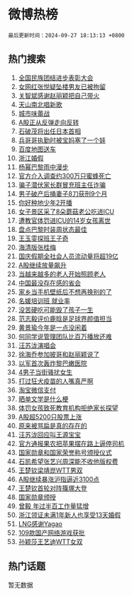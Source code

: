 # 微博热榜

`最后更新时间：2024-09-27 18:13:13 +0800`

## 热门搜索

1. [全国民族团结进步表彰大会](https://m.weibo.cn/search?containerid=100103type%3D1%26t%3D10%26q%3D%23%E5%85%A8%E5%9B%BD%E6%B0%91%E6%97%8F%E5%9B%A2%E7%BB%93%E8%BF%9B%E6%AD%A5%E8%A1%A8%E5%BD%B0%E5%A4%A7%E4%BC%9A%23&stream_entry_id=51&isnewpage=1&extparam=seat%3D1%26stream_entry_id%3D51%26c_type%3D51%26pos%3D0%26cate%3D10103%26dgr%3D0%26q%3D%2523%25E5%2585%25A8%25E5%259B%25BD%25E6%25B0%2591%25E6%2597%258F%25E5%259B%25A2%25E7%25BB%2593%25E8%25BF%259B%25E6%25AD%25A5%25E8%25A1%25A8%25E5%25BD%25B0%25E5%25A4%25A7%25E4%25BC%259A%2523%26filter_type%3Drealtimehot%26display_time%3D1727431992%26pre_seqid%3D17274319926600117423134)
1. [女网红张悦疑坠楼男友已被拘留](https://m.weibo.cn/search?containerid=100103type%3D1%26t%3D10%26q%3D%23%E5%A5%B3%E7%BD%91%E7%BA%A2%E5%BC%A0%E6%82%A6%E7%96%91%E5%9D%A0%E6%A5%BC%E7%94%B7%E5%8F%8B%E5%B7%B2%E8%A2%AB%E6%8B%98%E7%95%99%23&stream_entry_id=31&isnewpage=1&extparam=seat%3D1%26stream_entry_id%3D31%26flag%3D1%26q%3D%2523%25E5%25A5%25B3%25E7%25BD%2591%25E7%25BA%25A2%25E5%25BC%25A0%25E6%2582%25A6%25E7%2596%2591%25E5%259D%25A0%25E6%25A5%25BC%25E7%2594%25B7%25E5%258F%258B%25E5%25B7%25B2%25E8%25A2%25AB%25E6%258B%2598%25E7%2595%2599%2523%26lcate%3D5001%26c_type%3D31%26filter_type%3Drealtimehot%26band_rank%3D1%26cate%3D5001%26dgr%3D0%26realpos%3D1%26pos%3D0%26display_time%3D1727431992%26pre_seqid%3D17274319926600117423134)
1. [关智斌感谢赵丽颖把自己带火](https://m.weibo.cn/search?containerid=100103type%3D1%26t%3D10%26q%3D%E5%85%B3%E6%99%BA%E6%96%8C%E6%84%9F%E8%B0%A2%E8%B5%B5%E4%B8%BD%E9%A2%96%E6%8A%8A%E8%87%AA%E5%B7%B1%E5%B8%A6%E7%81%AB&stream_entry_id=31&isnewpage=1&extparam=seat%3D1%26stream_entry_id%3D31%26flag%3D1%26q%3D%25E5%2585%25B3%25E6%2599%25BA%25E6%2596%258C%25E6%2584%259F%25E8%25B0%25A2%25E8%25B5%25B5%25E4%25B8%25BD%25E9%25A2%2596%25E6%258A%258A%25E8%2587%25AA%25E5%25B7%25B1%25E5%25B8%25A6%25E7%2581%25AB%26lcate%3D5001%26c_type%3D31%26filter_type%3Drealtimehot%26band_rank%3D2%26cate%3D5001%26dgr%3D0%26realpos%3D2%26pos%3D1%26display_time%3D1727431992%26pre_seqid%3D17274319926600117423134)
1. [天山南北唱新歌](https://m.weibo.cn/search?containerid=100103type%3D1%26t%3D10%26q%3D%23%E5%A4%A9%E5%B1%B1%E5%8D%97%E5%8C%97%E5%94%B1%E6%96%B0%E6%AD%8C%23&stream_entry_id=31&isnewpage=1&extparam=seat%3D1%26stream_entry_id%3D31%26flag%3D0%26q%3D%2523%25E5%25A4%25A9%25E5%25B1%25B1%25E5%258D%2597%25E5%258C%2597%25E5%2594%25B1%25E6%2596%25B0%25E6%25AD%258C%2523%26lcate%3D5001%26c_type%3D31%26filter_type%3Drealtimehot%26band_rank%3D3%26cate%3D5001%26dgr%3D0%26realpos%3D3%26pos%3D2%26display_time%3D1727431992%26pre_seqid%3D17274319926600117423134)
1. [城市味蕾战](https://m.weibo.cn/search?containerid=100103type%3D1%26t%3D10%26q%3D%23%E5%9F%8E%E5%B8%82%E5%91%B3%E8%95%BE%E6%88%98%23&stream_entry_id=31&isnewpage=1&extparam=seat%3D1%26stream_entry_id%3D31%26q%3D%2523%25E5%259F%258E%25E5%25B8%2582%25E5%2591%25B3%25E8%2595%25BE%25E6%2588%2598%2523%26filter_type%3Drealtimehot%26adid%3D257647%26c_type%3D31%26lcate%3D5001%26band_rank%3D4%26cate%3D5001%26dgr%3D0%26is_ad_pos%3D1%26pos%3D3%26display_time%3D1727431992%26pre_seqid%3D17274319926600117423134)
1. [A股正从反弹走向反转](https://m.weibo.cn/search?containerid=100103type%3D1%26t%3D10%26q%3D%23A%E8%82%A1%E6%AD%A3%E4%BB%8E%E5%8F%8D%E5%BC%B9%E8%B5%B0%E5%90%91%E5%8F%8D%E8%BD%AC%23&stream_entry_id=31&isnewpage=1&extparam=seat%3D1%26stream_entry_id%3D31%26flag%3D0%26q%3D%2523A%25E8%2582%25A1%25E6%25AD%25A3%25E4%25BB%258E%25E5%258F%258D%25E5%25BC%25B9%25E8%25B5%25B0%25E5%2590%2591%25E5%258F%258D%25E8%25BD%25AC%2523%26lcate%3D5001%26c_type%3D31%26filter_type%3Drealtimehot%26band_rank%3D4%26cate%3D5001%26dgr%3D0%26realpos%3D4%26pos%3D4%26display_time%3D1727431992%26pre_seqid%3D17274319926600117423134)
1. [石破茂将出任日本首相](https://m.weibo.cn/search?containerid=100103type%3D1%26t%3D10%26q%3D%23%E7%9F%B3%E7%A0%B4%E8%8C%82%E5%B0%86%E5%87%BA%E4%BB%BB%E6%97%A5%E6%9C%AC%E9%A6%96%E7%9B%B8%23&stream_entry_id=31&isnewpage=1&extparam=seat%3D1%26stream_entry_id%3D31%26flag%3D0%26q%3D%2523%25E7%259F%25B3%25E7%25A0%25B4%25E8%258C%2582%25E5%25B0%2586%25E5%2587%25BA%25E4%25BB%25BB%25E6%2597%25A5%25E6%259C%25AC%25E9%25A6%2596%25E7%259B%25B8%2523%26lcate%3D5001%26c_type%3D31%26filter_type%3Drealtimehot%26band_rank%3D5%26cate%3D5001%26dgr%3D0%26realpos%3D5%26pos%3D5%26display_time%3D1727431992%26pre_seqid%3D17274319926600117423134)
1. [兵哥哥执勤时被宝妈塞了一个娃](https://m.weibo.cn/search?containerid=100103type%3D1%26t%3D10%26q%3D%23%E5%85%B5%E5%93%A5%E5%93%A5%E6%89%A7%E5%8B%A4%E6%97%B6%E8%A2%AB%E5%AE%9D%E5%A6%88%E5%A1%9E%E4%BA%86%E4%B8%80%E4%B8%AA%E5%A8%83%23&stream_entry_id=31&isnewpage=1&extparam=seat%3D1%26stream_entry_id%3D31%26flag%3D0%26q%3D%2523%25E5%2585%25B5%25E5%2593%25A5%25E5%2593%25A5%25E6%2589%25A7%25E5%258B%25A4%25E6%2597%25B6%25E8%25A2%25AB%25E5%25AE%259D%25E5%25A6%2588%25E5%25A1%259E%25E4%25BA%2586%25E4%25B8%2580%25E4%25B8%25AA%25E5%25A8%2583%2523%26lcate%3D5001%26c_type%3D31%26filter_type%3Drealtimehot%26band_rank%3D6%26cate%3D5001%26dgr%3D0%26realpos%3D6%26pos%3D6%26display_time%3D1727431992%26pre_seqid%3D17274319926600117423134)
1. [百度地图送车](https://m.weibo.cn/search?containerid=100103type%3D1%26t%3D10%26q%3D%23%E7%99%BE%E5%BA%A6%E5%9C%B0%E5%9B%BE%E9%80%81%E8%BD%A6%23&stream_entry_id=31&isnewpage=1&extparam=seat%3D1%26topic_ad%3D1%26q%3D%2523%25E7%2599%25BE%25E5%25BA%25A6%25E5%259C%25B0%25E5%259B%25BE%25E9%2580%2581%25E8%25BD%25A6%2523%26stream_entry_id%3D31%26lcate%3D5001%26adid%3D256945%26c_type%3D31%26filter_type%3Drealtimehot%26band_rank%3D7%26cate%3D5001%26dgr%3D0%26is_ad_pos%3D1%26pos%3D7%26display_time%3D1727431992%26pre_seqid%3D17274319926600117423134)
1. [浙江婚假](https://m.weibo.cn/search?containerid=100103type%3D1%26t%3D10%26q%3D%E6%B5%99%E6%B1%9F%E5%A9%9A%E5%81%87&stream_entry_id=31&isnewpage=1&extparam=seat%3D1%26stream_entry_id%3D31%26flag%3D2%26q%3D%25E6%25B5%2599%25E6%25B1%259F%25E5%25A9%259A%25E5%2581%2587%26lcate%3D5001%26c_type%3D31%26filter_type%3Drealtimehot%26band_rank%3D7%26cate%3D5001%26dgr%3D0%26realpos%3D7%26pos%3D8%26display_time%3D1727431992%26pre_seqid%3D17274319926600117423134)
1. [杨幂巴黎雨中漫步](https://m.weibo.cn/search?containerid=100103type%3D1%26t%3D10%26q%3D%23%E6%9D%A8%E5%B9%82%E5%B7%B4%E9%BB%8E%E9%9B%A8%E4%B8%AD%E6%BC%AB%E6%AD%A5%23&stream_entry_id=31&isnewpage=1&extparam=seat%3D1%26stream_entry_id%3D31%26flag%3D1%26q%3D%2523%25E6%259D%25A8%25E5%25B9%2582%25E5%25B7%25B4%25E9%25BB%258E%25E9%259B%25A8%25E4%25B8%25AD%25E6%25BC%25AB%25E6%25AD%25A5%2523%26lcate%3D5001%26c_type%3D31%26filter_type%3Drealtimehot%26band_rank%3D8%26cate%3D5001%26dgr%3D0%26realpos%3D8%26pos%3D9%26display_time%3D1727431992%26pre_seqid%3D17274319926600117423134)
1. [官方介入调查约300万只蜜蜂死亡](https://m.weibo.cn/search?containerid=100103type%3D1%26t%3D10%26q%3D%23%E5%AE%98%E6%96%B9%E4%BB%8B%E5%85%A5%E8%B0%83%E6%9F%A5%E7%BA%A6300%E4%B8%87%E5%8F%AA%E8%9C%9C%E8%9C%82%E6%AD%BB%E4%BA%A1%23&stream_entry_id=31&isnewpage=1&extparam=seat%3D1%26stream_entry_id%3D31%26flag%3D0%26q%3D%2523%25E5%25AE%2598%25E6%2596%25B9%25E4%25BB%258B%25E5%2585%25A5%25E8%25B0%2583%25E6%259F%25A5%25E7%25BA%25A6300%25E4%25B8%2587%25E5%258F%25AA%25E8%259C%259C%25E8%259C%2582%25E6%25AD%25BB%25E4%25BA%25A1%2523%26lcate%3D5001%26c_type%3D31%26filter_type%3Drealtimehot%26band_rank%3D9%26cate%3D5001%26dgr%3D0%26realpos%3D9%26pos%3D10%26display_time%3D1727431992%26pre_seqid%3D17274319926600117423134)
1. [骗子潜伏家长群冒充班主任诈骗](https://m.weibo.cn/search?containerid=100103type%3D1%26t%3D10%26q%3D%23%E9%AA%97%E5%AD%90%E6%BD%9C%E4%BC%8F%E5%AE%B6%E9%95%BF%E7%BE%A4%E5%86%92%E5%85%85%E7%8F%AD%E4%B8%BB%E4%BB%BB%E8%AF%88%E9%AA%97%23&stream_entry_id=31&isnewpage=1&extparam=seat%3D1%26stream_entry_id%3D31%26flag%3D1%26q%3D%2523%25E9%25AA%2597%25E5%25AD%2590%25E6%25BD%259C%25E4%25BC%258F%25E5%25AE%25B6%25E9%2595%25BF%25E7%25BE%25A4%25E5%2586%2592%25E5%2585%2585%25E7%258F%25AD%25E4%25B8%25BB%25E4%25BB%25BB%25E8%25AF%2588%25E9%25AA%2597%2523%26lcate%3D5001%26c_type%3D31%26filter_type%3Drealtimehot%26band_rank%3D10%26cate%3D5001%26dgr%3D0%26realpos%3D10%26pos%3D11%26display_time%3D1727431992%26pre_seqid%3D17274319926600117423134)
1. [男子破产后捅妻子8刀获刑9个月](https://m.weibo.cn/search?containerid=100103type%3D1%26t%3D10%26q%3D%23%E7%94%B7%E5%AD%90%E7%A0%B4%E4%BA%A7%E5%90%8E%E6%8D%85%E5%A6%BB%E5%AD%908%E5%88%80%E8%8E%B7%E5%88%919%E4%B8%AA%E6%9C%88%23&stream_entry_id=31&isnewpage=1&extparam=seat%3D1%26stream_entry_id%3D31%26flag%3D1%26q%3D%2523%25E7%2594%25B7%25E5%25AD%2590%25E7%25A0%25B4%25E4%25BA%25A7%25E5%2590%258E%25E6%258D%2585%25E5%25A6%25BB%25E5%25AD%25908%25E5%2588%2580%25E8%258E%25B7%25E5%2588%25919%25E4%25B8%25AA%25E6%259C%2588%2523%26lcate%3D5001%26c_type%3D31%26filter_type%3Drealtimehot%26band_rank%3D11%26cate%3D5001%26dgr%3D0%26realpos%3D11%26pos%3D12%26display_time%3D1727431992%26pre_seqid%3D17274319926600117423134)
1. [你好种地少年2开播](https://m.weibo.cn/search?containerid=100103type%3D1%26t%3D10%26q%3D%23%E4%BD%A0%E5%A5%BD%E7%A7%8D%E5%9C%B0%E5%B0%91%E5%B9%B42%E5%BC%80%E6%92%AD%23&stream_entry_id=31&isnewpage=1&extparam=seat%3D1%26stream_entry_id%3D31%26flag%3D0%26q%3D%2523%25E4%25BD%25A0%25E5%25A5%25BD%25E7%25A7%258D%25E5%259C%25B0%25E5%25B0%2591%25E5%25B9%25B42%25E5%25BC%2580%25E6%2592%25AD%2523%26lcate%3D5001%26adid%3D257672%26c_type%3D31%26filter_type%3Drealtimehot%26band_rank%3D12%26cate%3D5001%26dgr%3D0%26realpos%3D12%26pos%3D13%26display_time%3D1727431992%26pre_seqid%3D17274319926600117423134)
1. [女子景区采了8朵蘑菇老公吃进ICU](https://m.weibo.cn/search?containerid=100103type%3D1%26t%3D10%26q%3D%23%E5%A5%B3%E5%AD%90%E6%99%AF%E5%8C%BA%E9%87%87%E4%BA%868%E6%9C%B5%E8%98%91%E8%8F%87%E8%80%81%E5%85%AC%E5%90%83%E8%BF%9BICU%23&stream_entry_id=31&isnewpage=1&extparam=seat%3D1%26stream_entry_id%3D31%26flag%3D0%26q%3D%2523%25E5%25A5%25B3%25E5%25AD%2590%25E6%2599%25AF%25E5%258C%25BA%25E9%2587%2587%25E4%25BA%25868%25E6%259C%25B5%25E8%2598%2591%25E8%258F%2587%25E8%2580%2581%25E5%2585%25AC%25E5%2590%2583%25E8%25BF%259BICU%2523%26lcate%3D5001%26c_type%3D31%26filter_type%3Drealtimehot%26band_rank%3D13%26cate%3D5001%26dgr%3D0%26realpos%3D13%26pos%3D14%26display_time%3D1727431992%26pre_seqid%3D17274319926600117423134)
1. [遭教官体罚进ICU的14岁女孩离世](https://m.weibo.cn/search?containerid=100103type%3D1%26t%3D10%26q%3D%23%E9%81%AD%E6%95%99%E5%AE%98%E4%BD%93%E7%BD%9A%E8%BF%9BICU%E7%9A%8414%E5%B2%81%E5%A5%B3%E5%AD%A9%E7%A6%BB%E4%B8%96%23&stream_entry_id=31&isnewpage=1&extparam=seat%3D1%26stream_entry_id%3D31%26flag%3D0%26q%3D%2523%25E9%2581%25AD%25E6%2595%2599%25E5%25AE%2598%25E4%25BD%2593%25E7%25BD%259A%25E8%25BF%259BICU%25E7%259A%258414%25E5%25B2%2581%25E5%25A5%25B3%25E5%25AD%25A9%25E7%25A6%25BB%25E4%25B8%2596%2523%26lcate%3D5001%26c_type%3D31%26filter_type%3Drealtimehot%26band_rank%3D14%26cate%3D5001%26dgr%3D0%26realpos%3D14%26pos%3D15%26display_time%3D1727431992%26pre_seqid%3D17274319926600117423134)
1. [盘点巴黎时装周状态最佳](https://m.weibo.cn/search?containerid=100103type%3D1%26t%3D10%26q%3D%23%E7%9B%98%E7%82%B9%E5%B7%B4%E9%BB%8E%E6%97%B6%E8%A3%85%E5%91%A8%E7%8A%B6%E6%80%81%E6%9C%80%E4%BD%B3%23&stream_entry_id=31&isnewpage=1&extparam=seat%3D1%26stream_entry_id%3D31%26flag%3D0%26q%3D%2523%25E7%259B%2598%25E7%2582%25B9%25E5%25B7%25B4%25E9%25BB%258E%25E6%2597%25B6%25E8%25A3%2585%25E5%2591%25A8%25E7%258A%25B6%25E6%2580%2581%25E6%259C%2580%25E4%25BD%25B3%2523%26lcate%3D5001%26adid%3D257827%26c_type%3D31%26filter_type%3Drealtimehot%26band_rank%3D15%26cate%3D5001%26dgr%3D0%26realpos%3D15%26pos%3D16%26display_time%3D1727431992%26pre_seqid%3D17274319926600117423134)
1. [王玉雯探班王子奇](https://m.weibo.cn/search?containerid=100103type%3D1%26t%3D10%26q%3D%23%E7%8E%8B%E7%8E%89%E9%9B%AF%E6%8E%A2%E7%8F%AD%E7%8E%8B%E5%AD%90%E5%A5%87%23&stream_entry_id=31&isnewpage=1&extparam=seat%3D1%26stream_entry_id%3D31%26flag%3D0%26q%3D%2523%25E7%258E%258B%25E7%258E%2589%25E9%259B%25AF%25E6%258E%25A2%25E7%258F%25AD%25E7%258E%258B%25E5%25AD%2590%25E5%25A5%2587%2523%26lcate%3D5001%26c_type%3D31%26filter_type%3Drealtimehot%26band_rank%3D16%26cate%3D5001%26dgr%3D0%26realpos%3D16%26pos%3D17%26display_time%3D1727431992%26pre_seqid%3D17274319926600117423134)
1. [海清版张桂梅](https://m.weibo.cn/search?containerid=100103type%3D1%26t%3D10%26q%3D%E6%B5%B7%E6%B8%85%E7%89%88%E5%BC%A0%E6%A1%82%E6%A2%85&stream_entry_id=31&isnewpage=1&extparam=seat%3D1%26stream_entry_id%3D31%26flag%3D1%26q%3D%25E6%25B5%25B7%25E6%25B8%2585%25E7%2589%2588%25E5%25BC%25A0%25E6%25A1%2582%25E6%25A2%2585%26lcate%3D5001%26c_type%3D31%26filter_type%3Drealtimehot%26band_rank%3D17%26cate%3D5001%26dgr%3D0%26realpos%3D17%26pos%3D18%26display_time%3D1727431992%26pre_seqid%3D17274319926600117423134)
1. [国庆假期全社会人员流动量将超19亿](https://m.weibo.cn/search?containerid=100103type%3D1%26t%3D10%26q%3D%23%E5%9B%BD%E5%BA%86%E5%81%87%E6%9C%9F%E5%85%A8%E7%A4%BE%E4%BC%9A%E4%BA%BA%E5%91%98%E6%B5%81%E5%8A%A8%E9%87%8F%E5%B0%86%E8%B6%8519%E4%BA%BF%23&stream_entry_id=31&isnewpage=1&extparam=seat%3D1%26stream_entry_id%3D31%26flag%3D0%26q%3D%2523%25E5%259B%25BD%25E5%25BA%2586%25E5%2581%2587%25E6%259C%259F%25E5%2585%25A8%25E7%25A4%25BE%25E4%25BC%259A%25E4%25BA%25BA%25E5%2591%2598%25E6%25B5%2581%25E5%258A%25A8%25E9%2587%258F%25E5%25B0%2586%25E8%25B6%258519%25E4%25BA%25BF%2523%26lcate%3D5001%26c_type%3D31%26filter_type%3Drealtimehot%26band_rank%3D18%26cate%3D5001%26dgr%3D0%26realpos%3D18%26pos%3D19%26display_time%3D1727431992%26pre_seqid%3D17274319926600117423134)
1. [A股继续放量飙升](https://m.weibo.cn/search?containerid=100103type%3D1%26t%3D10%26q%3D%23A%E8%82%A1%E7%BB%A7%E7%BB%AD%E6%94%BE%E9%87%8F%E9%A3%99%E5%8D%87%23&stream_entry_id=31&isnewpage=1&extparam=seat%3D1%26stream_entry_id%3D31%26flag%3D0%26q%3D%2523A%25E8%2582%25A1%25E7%25BB%25A7%25E7%25BB%25AD%25E6%2594%25BE%25E9%2587%258F%25E9%25A3%2599%25E5%258D%2587%2523%26lcate%3D5001%26c_type%3D31%26filter_type%3Drealtimehot%26band_rank%3D19%26cate%3D5001%26dgr%3D0%26realpos%3D19%26pos%3D20%26display_time%3D1727431992%26pre_seqid%3D17274319926600117423134)
1. [当越来越多的老人开始照顾老人](https://m.weibo.cn/search?containerid=100103type%3D1%26t%3D10%26q%3D%23%E5%BD%93%E8%B6%8A%E6%9D%A5%E8%B6%8A%E5%A4%9A%E7%9A%84%E8%80%81%E4%BA%BA%E5%BC%80%E5%A7%8B%E7%85%A7%E9%A1%BE%E8%80%81%E4%BA%BA%23&stream_entry_id=31&isnewpage=1&extparam=seat%3D1%26stream_entry_id%3D31%26flag%3D1%26q%3D%2523%25E5%25BD%2593%25E8%25B6%258A%25E6%259D%25A5%25E8%25B6%258A%25E5%25A4%259A%25E7%259A%2584%25E8%2580%2581%25E4%25BA%25BA%25E5%25BC%2580%25E5%25A7%258B%25E7%2585%25A7%25E9%25A1%25BE%25E8%2580%2581%25E4%25BA%25BA%2523%26lcate%3D5001%26c_type%3D31%26filter_type%3Drealtimehot%26band_rank%3D20%26cate%3D5001%26dgr%3D0%26realpos%3D20%26pos%3D21%26display_time%3D1727431992%26pre_seqid%3D17274319926600117423134)
1. [中国最没存在感的省会](https://m.weibo.cn/search?containerid=100103type%3D1%26t%3D10%26q%3D%23%E4%B8%AD%E5%9B%BD%E6%9C%80%E6%B2%A1%E5%AD%98%E5%9C%A8%E6%84%9F%E7%9A%84%E7%9C%81%E4%BC%9A%23&stream_entry_id=31&isnewpage=1&extparam=seat%3D1%26stream_entry_id%3D31%26flag%3D1%26q%3D%2523%25E4%25B8%25AD%25E5%259B%25BD%25E6%259C%2580%25E6%25B2%25A1%25E5%25AD%2598%25E5%259C%25A8%25E6%2584%259F%25E7%259A%2584%25E7%259C%2581%25E4%25BC%259A%2523%26lcate%3D5001%26c_type%3D31%26filter_type%3Drealtimehot%26band_rank%3D21%26cate%3D5001%26dgr%3D0%26realpos%3D21%26pos%3D22%26display_time%3D1727431992%26pre_seqid%3D17274319926600117423134)
1. [家乡当手机壁纸后不想再换别的了](https://m.weibo.cn/search?containerid=100103type%3D1%26t%3D10%26q%3D%23%E5%AE%B6%E4%B9%A1%E5%BD%93%E6%89%8B%E6%9C%BA%E5%A3%81%E7%BA%B8%E5%90%8E%E4%B8%8D%E6%83%B3%E5%86%8D%E6%8D%A2%E5%88%AB%E7%9A%84%E4%BA%86%23&stream_entry_id=31&isnewpage=1&extparam=seat%3D1%26stream_entry_id%3D31%26flag%3D0%26q%3D%2523%25E5%25AE%25B6%25E4%25B9%25A1%25E5%25BD%2593%25E6%2589%258B%25E6%259C%25BA%25E5%25A3%2581%25E7%25BA%25B8%25E5%2590%258E%25E4%25B8%258D%25E6%2583%25B3%25E5%2586%258D%25E6%258D%25A2%25E5%2588%25AB%25E7%259A%2584%25E4%25BA%2586%2523%26lcate%3D5001%26c_type%3D31%26filter_type%3Drealtimehot%26band_rank%3D22%26cate%3D5001%26dgr%3D0%26realpos%3D22%26pos%3D23%26display_time%3D1727431992%26pre_seqid%3D17274319926600117423134)
1. [名媛培训班 就业率](https://m.weibo.cn/search?containerid=100103type%3D1%26t%3D10%26q%3D%E5%90%8D%E5%AA%9B%E5%9F%B9%E8%AE%AD%E7%8F%AD+%E5%B0%B1%E4%B8%9A%E7%8E%87&stream_entry_id=31&isnewpage=1&extparam=seat%3D1%26stream_entry_id%3D31%26flag%3D0%26q%3D%25E5%2590%258D%25E5%25AA%259B%25E5%259F%25B9%25E8%25AE%25AD%25E7%258F%25AD%2520%25E5%25B0%25B1%25E4%25B8%259A%25E7%258E%2587%26lcate%3D5001%26c_type%3D31%26filter_type%3Drealtimehot%26band_rank%3D23%26cate%3D5001%26dgr%3D0%26realpos%3D23%26pos%3D24%26display_time%3D1727431992%26pre_seqid%3D17274319926600117423134)
1. [没苦硬吃可能毁了孩子一生](https://m.weibo.cn/search?containerid=100103type%3D1%26t%3D10%26q%3D%23%E6%B2%A1%E8%8B%A6%E7%A1%AC%E5%90%83%E5%8F%AF%E8%83%BD%E6%AF%81%E4%BA%86%E5%AD%A9%E5%AD%90%E4%B8%80%E7%94%9F%23&stream_entry_id=31&isnewpage=1&extparam=seat%3D1%26stream_entry_id%3D31%26flag%3D0%26q%3D%2523%25E6%25B2%25A1%25E8%258B%25A6%25E7%25A1%25AC%25E5%2590%2583%25E5%258F%25AF%25E8%2583%25BD%25E6%25AF%2581%25E4%25BA%2586%25E5%25AD%25A9%25E5%25AD%2590%25E4%25B8%2580%25E7%2594%259F%2523%26lcate%3D5001%26c_type%3D31%26filter_type%3Drealtimehot%26band_rank%3D24%26cate%3D5001%26dgr%3D0%26realpos%3D24%26pos%3D25%26display_time%3D1727431992%26pre_seqid%3D17274319926600117423134)
1. [范志毅评价鹿晗是足球界颜值担当](https://m.weibo.cn/search?containerid=100103type%3D1%26t%3D10%26q%3D%23%E8%8C%83%E5%BF%97%E6%AF%85%E8%AF%84%E4%BB%B7%E9%B9%BF%E6%99%97%E6%98%AF%E8%B6%B3%E7%90%83%E7%95%8C%E9%A2%9C%E5%80%BC%E6%8B%85%E5%BD%93%23&stream_entry_id=31&isnewpage=1&extparam=seat%3D1%26stream_entry_id%3D31%26flag%3D0%26q%3D%2523%25E8%258C%2583%25E5%25BF%2597%25E6%25AF%2585%25E8%25AF%2584%25E4%25BB%25B7%25E9%25B9%25BF%25E6%2599%2597%25E6%2598%25AF%25E8%25B6%25B3%25E7%2590%2583%25E7%2595%258C%25E9%25A2%259C%25E5%2580%25BC%25E6%258B%2585%25E5%25BD%2593%2523%26lcate%3D5001%26adid%3D257777%26c_type%3D31%26filter_type%3Drealtimehot%26band_rank%3D25%26cate%3D5001%26dgr%3D0%26realpos%3D25%26pos%3D26%26display_time%3D1727431992%26pre_seqid%3D17274319926600117423134)
1. [黄景瑜今年是一点没闲着](https://m.weibo.cn/search?containerid=100103type%3D1%26t%3D10%26q%3D%E9%BB%84%E6%99%AF%E7%91%9C%E4%BB%8A%E5%B9%B4%E6%98%AF%E4%B8%80%E7%82%B9%E6%B2%A1%E9%97%B2%E7%9D%80&stream_entry_id=31&isnewpage=1&extparam=seat%3D1%26stream_entry_id%3D31%26flag%3D1%26q%3D%25E9%25BB%2584%25E6%2599%25AF%25E7%2591%259C%25E4%25BB%258A%25E5%25B9%25B4%25E6%2598%25AF%25E4%25B8%2580%25E7%2582%25B9%25E6%25B2%25A1%25E9%2597%25B2%25E7%259D%2580%26lcate%3D5001%26c_type%3D31%26filter_type%3Drealtimehot%26band_rank%3D26%26cate%3D5001%26dgr%3D0%26realpos%3D26%26pos%3D27%26display_time%3D1727431992%26pre_seqid%3D17274319926600117423134)
1. [何同学说管理团队比百万播放还难](https://m.weibo.cn/search?containerid=100103type%3D1%26t%3D10%26q%3D%23%E4%BD%95%E5%90%8C%E5%AD%A6%E8%AF%B4%E7%AE%A1%E7%90%86%E5%9B%A2%E9%98%9F%E6%AF%94%E7%99%BE%E4%B8%87%E6%92%AD%E6%94%BE%E8%BF%98%E9%9A%BE%23&stream_entry_id=31&isnewpage=1&extparam=seat%3D1%26stream_entry_id%3D31%26flag%3D1%26q%3D%2523%25E4%25BD%2595%25E5%2590%258C%25E5%25AD%25A6%25E8%25AF%25B4%25E7%25AE%25A1%25E7%2590%2586%25E5%259B%25A2%25E9%2598%259F%25E6%25AF%2594%25E7%2599%25BE%25E4%25B8%2587%25E6%2592%25AD%25E6%2594%25BE%25E8%25BF%2598%25E9%259A%25BE%2523%26lcate%3D5001%26c_type%3D31%26filter_type%3Drealtimehot%26band_rank%3D27%26cate%3D5001%26dgr%3D0%26realpos%3D27%26pos%3D28%26display_time%3D1727431992%26pre_seqid%3D17274319926600117423134)
1. [汪苏泷演唱会](https://m.weibo.cn/search?containerid=100103type%3D1%26t%3D10%26q%3D%E6%B1%AA%E8%8B%8F%E6%B3%B7%E6%BC%94%E5%94%B1%E4%BC%9A&stream_entry_id=31&isnewpage=1&extparam=seat%3D1%26stream_entry_id%3D31%26flag%3D1%26q%3D%25E6%25B1%25AA%25E8%258B%258F%25E6%25B3%25B7%25E6%25BC%2594%25E5%2594%25B1%25E4%25BC%259A%26lcate%3D5001%26c_type%3D31%26filter_type%3Drealtimehot%26band_rank%3D28%26cate%3D5001%26dgr%3D0%26realpos%3D28%26pos%3D29%26display_time%3D1727431992%26pre_seqid%3D17274319926600117423134)
1. [徐海乔参加披哥和赵丽颖说了](https://m.weibo.cn/search?containerid=100103type%3D1%26t%3D10%26q%3D%23%E5%BE%90%E6%B5%B7%E4%B9%94%E5%8F%82%E5%8A%A0%E6%8A%AB%E5%93%A5%E5%92%8C%E8%B5%B5%E4%B8%BD%E9%A2%96%E8%AF%B4%E4%BA%86%23&stream_entry_id=31&isnewpage=1&extparam=seat%3D1%26stream_entry_id%3D31%26flag%3D1%26q%3D%2523%25E5%25BE%2590%25E6%25B5%25B7%25E4%25B9%2594%25E5%258F%2582%25E5%258A%25A0%25E6%258A%25AB%25E5%2593%25A5%25E5%2592%258C%25E8%25B5%25B5%25E4%25B8%25BD%25E9%25A2%2596%25E8%25AF%25B4%25E4%25BA%2586%2523%26lcate%3D5001%26c_type%3D31%26filter_type%3Drealtimehot%26band_rank%3D29%26cate%3D5001%26dgr%3D0%26realpos%3D29%26pos%3D30%26display_time%3D1727431992%26pre_seqid%3D17274319926600117423134)
1. [以军首次轰炸黎巴嫩医院](https://m.weibo.cn/search?containerid=100103type%3D1%26t%3D10%26q%3D%23%E4%BB%A5%E5%86%9B%E9%A6%96%E6%AC%A1%E8%BD%B0%E7%82%B8%E9%BB%8E%E5%B7%B4%E5%AB%A9%E5%8C%BB%E9%99%A2%23&stream_entry_id=31&isnewpage=1&extparam=seat%3D1%26stream_entry_id%3D31%26flag%3D1%26q%3D%2523%25E4%25BB%25A5%25E5%2586%259B%25E9%25A6%2596%25E6%25AC%25A1%25E8%25BD%25B0%25E7%2582%25B8%25E9%25BB%258E%25E5%25B7%25B4%25E5%25AB%25A9%25E5%258C%25BB%25E9%2599%25A2%2523%26lcate%3D5001%26c_type%3D31%26filter_type%3Drealtimehot%26band_rank%3D30%26cate%3D5001%26dgr%3D0%26realpos%3D30%26pos%3D31%26display_time%3D1727431992%26pre_seqid%3D17274319926600117423134)
1. [4男子当街骚扰女生](https://m.weibo.cn/search?containerid=100103type%3D1%26t%3D10%26q%3D%234%E7%94%B7%E5%AD%90%E5%BD%93%E8%A1%97%E9%AA%9A%E6%89%B0%E5%A5%B3%E7%94%9F%23&stream_entry_id=31&isnewpage=1&extparam=seat%3D1%26stream_entry_id%3D31%26flag%3D1%26q%3D%25234%25E7%2594%25B7%25E5%25AD%2590%25E5%25BD%2593%25E8%25A1%2597%25E9%25AA%259A%25E6%2589%25B0%25E5%25A5%25B3%25E7%2594%259F%2523%26lcate%3D5001%26c_type%3D31%26filter_type%3Drealtimehot%26band_rank%3D31%26cate%3D5001%26dgr%3D0%26realpos%3D31%26pos%3D32%26display_time%3D1727431992%26pre_seqid%3D17274319926600117423134)
1. [打过狂犬疫苗的人嘴真严啊](https://m.weibo.cn/search?containerid=100103type%3D1%26t%3D10%26q%3D%E6%89%93%E8%BF%87%E7%8B%82%E7%8A%AC%E7%96%AB%E8%8B%97%E7%9A%84%E4%BA%BA%E5%98%B4%E7%9C%9F%E4%B8%A5%E5%95%8A&stream_entry_id=31&isnewpage=1&extparam=seat%3D1%26stream_entry_id%3D31%26flag%3D0%26q%3D%25E6%2589%2593%25E8%25BF%2587%25E7%258B%2582%25E7%258A%25AC%25E7%2596%25AB%25E8%258B%2597%25E7%259A%2584%25E4%25BA%25BA%25E5%2598%25B4%25E7%259C%259F%25E4%25B8%25A5%25E5%2595%258A%26lcate%3D5001%26c_type%3D31%26filter_type%3Drealtimehot%26band_rank%3D32%26cate%3D5001%26dgr%3D0%26realpos%3D32%26pos%3D33%26display_time%3D1727431992%26pre_seqid%3D17274319926600117423134)
1. [淘宝微信支付](https://m.weibo.cn/search?containerid=100103type%3D1%26t%3D10%26q%3D%E6%B7%98%E5%AE%9D%E5%BE%AE%E4%BF%A1%E6%94%AF%E4%BB%98&stream_entry_id=31&isnewpage=1&extparam=seat%3D1%26stream_entry_id%3D31%26flag%3D0%26q%3D%25E6%25B7%2598%25E5%25AE%259D%25E5%25BE%25AE%25E4%25BF%25A1%25E6%2594%25AF%25E4%25BB%2598%26lcate%3D5001%26c_type%3D31%26filter_type%3Drealtimehot%26band_rank%3D33%26cate%3D5001%26dgr%3D0%26realpos%3D33%26pos%3D34%26display_time%3D1727431992%26pre_seqid%3D17274319926600117423134)
1. [晒单文学是什么梗](https://m.weibo.cn/search?containerid=100103type%3D1%26t%3D10%26q%3D%23%E6%99%92%E5%8D%95%E6%96%87%E5%AD%A6%E6%98%AF%E4%BB%80%E4%B9%88%E6%A2%97%23&stream_entry_id=31&isnewpage=1&extparam=seat%3D1%26stream_entry_id%3D31%26flag%3D0%26q%3D%2523%25E6%2599%2592%25E5%258D%2595%25E6%2596%2587%25E5%25AD%25A6%25E6%2598%25AF%25E4%25BB%2580%25E4%25B9%2588%25E6%25A2%2597%2523%26lcate%3D5001%26adid%3D257738%26c_type%3D31%26filter_type%3Drealtimehot%26band_rank%3D34%26cate%3D5001%26dgr%3D0%26realpos%3D34%26pos%3D35%26display_time%3D1727431992%26pre_seqid%3D17274319926600117423134)
1. [体罚女孩致死教育机构拒绝家长探望](https://m.weibo.cn/search?containerid=100103type%3D1%26t%3D10%26q%3D%23%E4%BD%93%E7%BD%9A%E5%A5%B3%E5%AD%A9%E8%87%B4%E6%AD%BB%E6%95%99%E8%82%B2%E6%9C%BA%E6%9E%84%E6%8B%92%E7%BB%9D%E5%AE%B6%E9%95%BF%E6%8E%A2%E6%9C%9B%23&stream_entry_id=31&isnewpage=1&extparam=seat%3D1%26stream_entry_id%3D31%26flag%3D1%26q%3D%2523%25E4%25BD%2593%25E7%25BD%259A%25E5%25A5%25B3%25E5%25AD%25A9%25E8%2587%25B4%25E6%25AD%25BB%25E6%2595%2599%25E8%2582%25B2%25E6%259C%25BA%25E6%259E%2584%25E6%258B%2592%25E7%25BB%259D%25E5%25AE%25B6%25E9%2595%25BF%25E6%258E%25A2%25E6%259C%259B%2523%26lcate%3D5001%26c_type%3D31%26filter_type%3Drealtimehot%26band_rank%3D35%26cate%3D5001%26dgr%3D0%26realpos%3D35%26pos%3D36%26display_time%3D1727431992%26pre_seqid%3D17274319926600117423134)
1. [A股超5200只股票上涨](https://m.weibo.cn/search?containerid=100103type%3D1%26t%3D10%26q%3D%23A%E8%82%A1%E8%B6%855200%E5%8F%AA%E8%82%A1%E7%A5%A8%E4%B8%8A%E6%B6%A8%23&stream_entry_id=31&isnewpage=1&extparam=seat%3D1%26stream_entry_id%3D31%26flag%3D0%26q%3D%2523A%25E8%2582%25A1%25E8%25B6%25855200%25E5%258F%25AA%25E8%2582%25A1%25E7%25A5%25A8%25E4%25B8%258A%25E6%25B6%25A8%2523%26lcate%3D5001%26c_type%3D31%26filter_type%3Drealtimehot%26band_rank%3D36%26cate%3D5001%26dgr%3D0%26realpos%3D36%26pos%3D37%26display_time%3D1727431992%26pre_seqid%3D17274319926600117423134)
1. [原来被骂扁是真的存在的](https://m.weibo.cn/search?containerid=100103type%3D1%26t%3D10%26q%3D%E5%8E%9F%E6%9D%A5%E8%A2%AB%E9%AA%82%E6%89%81%E6%98%AF%E7%9C%9F%E7%9A%84%E5%AD%98%E5%9C%A8%E7%9A%84&stream_entry_id=31&isnewpage=1&extparam=seat%3D1%26stream_entry_id%3D31%26flag%3D1%26q%3D%25E5%258E%259F%25E6%259D%25A5%25E8%25A2%25AB%25E9%25AA%2582%25E6%2589%2581%25E6%2598%25AF%25E7%259C%259F%25E7%259A%2584%25E5%25AD%2598%25E5%259C%25A8%25E7%259A%2584%26lcate%3D5001%26c_type%3D31%26filter_type%3Drealtimehot%26band_rank%3D37%26cate%3D5001%26dgr%3D0%26realpos%3D37%26pos%3D38%26display_time%3D1727431992%26pre_seqid%3D17274319926600117423134)
1. [汪苏泷回应叫王源宝宝](https://m.weibo.cn/search?containerid=100103type%3D1%26t%3D10%26q%3D%23%E6%B1%AA%E8%8B%8F%E6%B3%B7%E5%9B%9E%E5%BA%94%E5%8F%AB%E7%8E%8B%E6%BA%90%E5%AE%9D%E5%AE%9D%23&stream_entry_id=31&isnewpage=1&extparam=seat%3D1%26stream_entry_id%3D31%26flag%3D1%26q%3D%2523%25E6%25B1%25AA%25E8%258B%258F%25E6%25B3%25B7%25E5%259B%259E%25E5%25BA%2594%25E5%258F%25AB%25E7%258E%258B%25E6%25BA%2590%25E5%25AE%259D%25E5%25AE%259D%2523%26lcate%3D5001%26c_type%3D31%26filter_type%3Drealtimehot%26band_rank%3D38%26cate%3D5001%26dgr%3D0%26realpos%3D38%26pos%3D39%26display_time%3D1727431992%26pre_seqid%3D17274319926600117423134)
1. [官方通报果农把苹果摆在路上逼停司机](https://m.weibo.cn/search?containerid=100103type%3D1%26t%3D10%26q%3D%23%E5%AE%98%E6%96%B9%E9%80%9A%E6%8A%A5%E6%9E%9C%E5%86%9C%E6%8A%8A%E8%8B%B9%E6%9E%9C%E6%91%86%E5%9C%A8%E8%B7%AF%E4%B8%8A%E9%80%BC%E5%81%9C%E5%8F%B8%E6%9C%BA%23&stream_entry_id=31&isnewpage=1&extparam=seat%3D1%26stream_entry_id%3D31%26flag%3D0%26q%3D%2523%25E5%25AE%2598%25E6%2596%25B9%25E9%2580%259A%25E6%258A%25A5%25E6%259E%259C%25E5%2586%259C%25E6%258A%258A%25E8%258B%25B9%25E6%259E%259C%25E6%2591%2586%25E5%259C%25A8%25E8%25B7%25AF%25E4%25B8%258A%25E9%2580%25BC%25E5%2581%259C%25E5%258F%25B8%25E6%259C%25BA%2523%26lcate%3D5001%26c_type%3D31%26filter_type%3Drealtimehot%26band_rank%3D39%26cate%3D5001%26dgr%3D0%26realpos%3D39%26pos%3D40%26display_time%3D1727431992%26pre_seqid%3D17274319926600117423134)
1. [国家勋章和国家荣誉称号颁授仪式](https://m.weibo.cn/search?containerid=100103type%3D1%26t%3D10%26q%3D%23%E5%9B%BD%E5%AE%B6%E5%8B%8B%E7%AB%A0%E5%92%8C%E5%9B%BD%E5%AE%B6%E8%8D%A3%E8%AA%89%E7%A7%B0%E5%8F%B7%E9%A2%81%E6%8E%88%E4%BB%AA%E5%BC%8F%23&stream_entry_id=31&isnewpage=1&extparam=seat%3D1%26stream_entry_id%3D31%26flag%3D1%26q%3D%2523%25E5%259B%25BD%25E5%25AE%25B6%25E5%258B%258B%25E7%25AB%25A0%25E5%2592%258C%25E5%259B%25BD%25E5%25AE%25B6%25E8%258D%25A3%25E8%25AA%2589%25E7%25A7%25B0%25E5%258F%25B7%25E9%25A2%2581%25E6%258E%2588%25E4%25BB%25AA%25E5%25BC%258F%2523%26lcate%3D5001%26c_type%3D31%26filter_type%3Drealtimehot%26band_rank%3D40%26cate%3D5001%26dgr%3D0%26realpos%3D40%26pos%3D41%26display_time%3D1727431992%26pre_seqid%3D17274319926600117423134)
1. [石凯希望张艺兴周深能不收他版权费](https://m.weibo.cn/search?containerid=100103type%3D1%26t%3D10%26q%3D%23%E7%9F%B3%E5%87%AF%E5%B8%8C%E6%9C%9B%E5%BC%A0%E8%89%BA%E5%85%B4%E5%91%A8%E6%B7%B1%E8%83%BD%E4%B8%8D%E6%94%B6%E4%BB%96%E7%89%88%E6%9D%83%E8%B4%B9%23&stream_entry_id=31&isnewpage=1&extparam=seat%3D1%26stream_entry_id%3D31%26flag%3D1%26q%3D%2523%25E7%259F%25B3%25E5%2587%25AF%25E5%25B8%258C%25E6%259C%259B%25E5%25BC%25A0%25E8%2589%25BA%25E5%2585%25B4%25E5%2591%25A8%25E6%25B7%25B1%25E8%2583%25BD%25E4%25B8%258D%25E6%2594%25B6%25E4%25BB%2596%25E7%2589%2588%25E6%259D%2583%25E8%25B4%25B9%2523%26lcate%3D5001%26c_type%3D31%26filter_type%3Drealtimehot%26band_rank%3D41%26cate%3D5001%26dgr%3D0%26realpos%3D41%26pos%3D42%26display_time%3D1727431992%26pre_seqid%3D17274319926600117423134)
1. [王楚钦梁靖崑WTT男双](https://m.weibo.cn/search?containerid=100103type%3D1%26t%3D10%26q%3D%23%E7%8E%8B%E6%A5%9A%E9%92%A6%E6%A2%81%E9%9D%96%E5%B4%91WTT%E7%94%B7%E5%8F%8C%23&stream_entry_id=31&isnewpage=1&extparam=seat%3D1%26stream_entry_id%3D31%26flag%3D1%26q%3D%2523%25E7%258E%258B%25E6%25A5%259A%25E9%2592%25A6%25E6%25A2%2581%25E9%259D%2596%25E5%25B4%2591WTT%25E7%2594%25B7%25E5%258F%258C%2523%26lcate%3D5001%26c_type%3D31%26filter_type%3Drealtimehot%26band_rank%3D42%26cate%3D5001%26dgr%3D0%26realpos%3D42%26pos%3D43%26display_time%3D1727431992%26pre_seqid%3D17274319926600117423134)
1. [A股继续暴涨沪指逼近3100点](https://m.weibo.cn/search?containerid=100103type%3D1%26t%3D10%26q%3D%23A%E8%82%A1%E7%BB%A7%E7%BB%AD%E6%9A%B4%E6%B6%A8%E6%B2%AA%E6%8C%87%E9%80%BC%E8%BF%913100%E7%82%B9%23&stream_entry_id=31&isnewpage=1&extparam=seat%3D1%26stream_entry_id%3D31%26flag%3D1%26q%3D%2523A%25E8%2582%25A1%25E7%25BB%25A7%25E7%25BB%25AD%25E6%259A%25B4%25E6%25B6%25A8%25E6%25B2%25AA%25E6%258C%2587%25E9%2580%25BC%25E8%25BF%25913100%25E7%2582%25B9%2523%26lcate%3D5001%26c_type%3D31%26filter_type%3Drealtimehot%26band_rank%3D43%26cate%3D5001%26dgr%3D0%26realpos%3D43%26pos%3D44%26display_time%3D1727431992%26pre_seqid%3D17274319926600117423134)
1. [王楚钦首轮对阵篠塚大登](https://m.weibo.cn/search?containerid=100103type%3D1%26t%3D10%26q%3D%23%E7%8E%8B%E6%A5%9A%E9%92%A6%E9%A6%96%E8%BD%AE%E5%AF%B9%E9%98%B5%E7%AF%A0%E5%A1%9A%E5%A4%A7%E7%99%BB%23&stream_entry_id=31&isnewpage=1&extparam=seat%3D1%26stream_entry_id%3D31%26flag%3D0%26q%3D%2523%25E7%258E%258B%25E6%25A5%259A%25E9%2592%25A6%25E9%25A6%2596%25E8%25BD%25AE%25E5%25AF%25B9%25E9%2598%25B5%25E7%25AF%25A0%25E5%25A1%259A%25E5%25A4%25A7%25E7%2599%25BB%2523%26lcate%3D5001%26c_type%3D31%26filter_type%3Drealtimehot%26band_rank%3D44%26cate%3D5001%26dgr%3D0%26realpos%3D44%26pos%3D45%26display_time%3D1727431992%26pre_seqid%3D17274319926600117423134)
1. [国家勋章颁授](https://m.weibo.cn/search?containerid=100103type%3D1%26t%3D10%26q%3D%23%E5%9B%BD%E5%AE%B6%E5%8B%8B%E7%AB%A0%E9%A2%81%E6%8E%88%23&stream_entry_id=31&isnewpage=1&extparam=seat%3D1%26stream_entry_id%3D31%26flag%3D1%26q%3D%2523%25E5%259B%25BD%25E5%25AE%25B6%25E5%258B%258B%25E7%25AB%25A0%25E9%25A2%2581%25E6%258E%2588%2523%26lcate%3D5001%26c_type%3D31%26filter_type%3Drealtimehot%26band_rank%3D45%26cate%3D5001%26dgr%3D0%26realpos%3D45%26pos%3D46%26display_time%3D1727431992%26pre_seqid%3D17274319926600117423134)
1. [曾毅 年过半百工作量猛增](https://m.weibo.cn/search?containerid=100103type%3D1%26t%3D10%26q%3D%E6%9B%BE%E6%AF%85+%E5%B9%B4%E8%BF%87%E5%8D%8A%E7%99%BE%E5%B7%A5%E4%BD%9C%E9%87%8F%E7%8C%9B%E5%A2%9E&stream_entry_id=31&isnewpage=1&extparam=seat%3D1%26stream_entry_id%3D31%26flag%3D0%26q%3D%25E6%259B%25BE%25E6%25AF%2585%2520%25E5%25B9%25B4%25E8%25BF%2587%25E5%258D%258A%25E7%2599%25BE%25E5%25B7%25A5%25E4%25BD%259C%25E9%2587%258F%25E7%258C%259B%25E5%25A2%259E%26lcate%3D5001%26c_type%3D31%26filter_type%3Drealtimehot%26band_rank%3D46%26cate%3D5001%26dgr%3D0%26realpos%3D46%26pos%3D47%26display_time%3D1727431992%26pre_seqid%3D17274319926600117423134)
1. [浙江领证未满1年新人也享受13天婚假](https://m.weibo.cn/search?containerid=100103type%3D1%26t%3D10%26q%3D%23%E6%B5%99%E6%B1%9F%E9%A2%86%E8%AF%81%E6%9C%AA%E6%BB%A11%E5%B9%B4%E6%96%B0%E4%BA%BA%E4%B9%9F%E4%BA%AB%E5%8F%9713%E5%A4%A9%E5%A9%9A%E5%81%87%23&stream_entry_id=31&isnewpage=1&extparam=seat%3D1%26stream_entry_id%3D31%26flag%3D0%26q%3D%2523%25E6%25B5%2599%25E6%25B1%259F%25E9%25A2%2586%25E8%25AF%2581%25E6%259C%25AA%25E6%25BB%25A11%25E5%25B9%25B4%25E6%2596%25B0%25E4%25BA%25BA%25E4%25B9%259F%25E4%25BA%25AB%25E5%258F%259713%25E5%25A4%25A9%25E5%25A9%259A%25E5%2581%2587%2523%26lcate%3D5001%26c_type%3D31%26filter_type%3Drealtimehot%26band_rank%3D47%26cate%3D5001%26dgr%3D0%26realpos%3D47%26pos%3D48%26display_time%3D1727431992%26pre_seqid%3D17274319926600117423134)
1. [LNG感谢Yagao](https://m.weibo.cn/search?containerid=100103type%3D1%26t%3D10%26q%3D%23LNG%E6%84%9F%E8%B0%A2Yagao%23&stream_entry_id=31&isnewpage=1&extparam=seat%3D1%26stream_entry_id%3D31%26flag%3D0%26q%3D%2523LNG%25E6%2584%259F%25E8%25B0%25A2Yagao%2523%26lcate%3D5001%26c_type%3D31%26filter_type%3Drealtimehot%26band_rank%3D48%26cate%3D5001%26dgr%3D0%26realpos%3D48%26pos%3D49%26display_time%3D1727431992%26pre_seqid%3D17274319926600117423134)
1. [109款国产网络游戏获批](https://m.weibo.cn/search?containerid=100103type%3D1%26t%3D10%26q%3D%23109%E6%AC%BE%E5%9B%BD%E4%BA%A7%E7%BD%91%E7%BB%9C%E6%B8%B8%E6%88%8F%E8%8E%B7%E6%89%B9%23&stream_entry_id=31&isnewpage=1&extparam=seat%3D1%26stream_entry_id%3D31%26flag%3D1%26q%3D%2523109%25E6%25AC%25BE%25E5%259B%25BD%25E4%25BA%25A7%25E7%25BD%2591%25E7%25BB%259C%25E6%25B8%25B8%25E6%2588%258F%25E8%258E%25B7%25E6%2589%25B9%2523%26lcate%3D5001%26c_type%3D31%26filter_type%3Drealtimehot%26band_rank%3D49%26cate%3D5001%26dgr%3D0%26realpos%3D49%26pos%3D50%26display_time%3D1727431992%26pre_seqid%3D17274319926600117423134)
1. [孙颖莎王艺迪WTT女双](https://m.weibo.cn/search?containerid=100103type%3D1%26t%3D10%26q%3D%23%E5%AD%99%E9%A2%96%E8%8E%8E%E7%8E%8B%E8%89%BA%E8%BF%AAWTT%E5%A5%B3%E5%8F%8C%23&stream_entry_id=31&isnewpage=1&extparam=seat%3D1%26stream_entry_id%3D31%26flag%3D1%26q%3D%2523%25E5%25AD%2599%25E9%25A2%2596%25E8%258E%258E%25E7%258E%258B%25E8%2589%25BA%25E8%25BF%25AAWTT%25E5%25A5%25B3%25E5%258F%258C%2523%26lcate%3D5001%26c_type%3D31%26filter_type%3Drealtimehot%26band_rank%3D50%26cate%3D5001%26dgr%3D0%26realpos%3D50%26pos%3D51%26display_time%3D1727431992%26pre_seqid%3D17274319926600117423134)

## 热门话题

暂无数据
